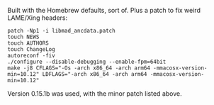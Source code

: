 Built with the Homebrew defaults, sort of. Plus a patch to fix weird LAME/Xing
headers:

```
patch -Np1 -i libmad_ancdata.patch
touch NEWS
touch AUTHORS
touch ChangeLog
autoreconf -fiv
./configure --disable-debugging --enable-fpm=64bit
make -j8 CFLAGS="-Os -arch x86_64 -arch arm64 -mmacosx-version-min=10.12" LDFLAGS="-arch x86_64 -arch arm64 -mmacosx-version-min=10.12"
```

Version 0.15.1b was used, with the minor patch listed above.

